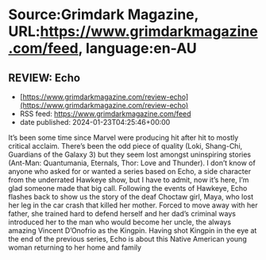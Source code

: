 # Source:Grimdark Magazine, URL:https://www.grimdarkmagazine.com/feed, language:en-AU

## REVIEW: Echo
 - [https://www.grimdarkmagazine.com/review-echo](https://www.grimdarkmagazine.com/review-echo)
 - RSS feed: https://www.grimdarkmagazine.com/feed
 - date published: 2024-01-23T04:25:46+00:00

<p>It’s been some time since Marvel were producing hit after hit to mostly critical acclaim. There’s been the odd piece of quality (Loki, Shang-Chi, Guardians of the Galaxy 3) but they seem lost amongst uninspiring stories (Ant-Man: Quantumania, Eternals, Thor: Love and Thunder). I don’t know of anyone who asked for or wanted a series based on Echo, a side character from the underrated Hawkeye show, but I have to admit, now it’s here, I’m glad someone made that big call. Following the events of Hawkeye, Echo flashes back to show us the story of the deaf Choctaw girl, Maya, who lost her leg in the car crash that killed her mother. Forced to move away with her father, she trained hard to defend herself and her dad’s criminal ways introduced her to the man who would become her uncle, the always amazing Vincent D’Onofrio as the Kingpin. Having shot Kingpin in the eye at the end of the previous series, Echo is about this Native American young woman returning to her home and family

